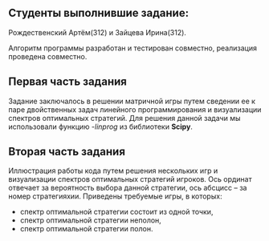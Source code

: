 ## Студенты выполнившие задание:

Рождественский Артём(312) и Зайцева Ирина(312).

Алгоритм программы разработан и тестирован совместно, реализация проведена совместно.

## Первая часть задания

Задание заключалось в решении матричной игры путем сведении ее к паре двойственных задач линейного программирования и визуализации спектров оптимальных стратегий. Для решения данной задачи мы использовали функцию -_linprog_ из библиотеки **Scipy**.


## Вторая часть задания

Иллюстрация работы кода путем решения нескольких игр и визуализации спектров оптимальных стратегий игроков. Ось ординат отвечает за вероятность выбора данной стратегии, ось абсцисс – за номер стратегияхии. Приведены требуемые игры, в которых:

- спектр оптимальной стратегии состоит из одной точки,
- спектр оптимальной стратегии неполон,
- спектр оптимальной стратегии полон.
   


